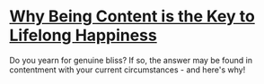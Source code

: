 
# [Why Being Content is the Key to Lifelong Happiness](https://www.mindhaste.com/t/happiness/why-being-content-is-the-key-to-lifelong-happiness-615)

Do you yearn for genuine bliss? If so, the answer may be found in contentment with your current circumstances - and here's why!
    